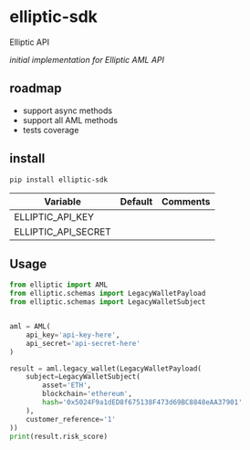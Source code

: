 # elliptic-sdk
Elliptic API

_initial implementation for Elliptic AML API_

## roadmap

- support async methods
- support all AML methods
- tests coverage

## install

```shell
pip install elliptic-sdk
```

| Variable            | Default | Comments |
|---------------------|---------|----------|
| ELLIPTIC_API_KEY    |         |          |
| ELLIPTIC_API_SECRET |         |          |

## Usage

```python
from elliptic import AML
from elliptic.schemas import LegacyWalletPayload
from elliptic.schemas import LegacyWalletSubject


aml = AML(
    api_key='api-key-here',
    api_secret='api-secret-here'
)

result = aml.legacy_wallet(LegacyWalletPayload(
    subject=LegacyWalletSubject(
        asset='ETH',
        blockchain='ethereum',
        hash='0x5024F9a1dED8f675138F473d69BC8848eAA37901'
    ),
    customer_reference='1'
))
print(result.risk_score)
```

